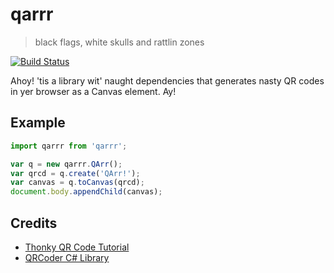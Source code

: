 # qarrr
> black flags, white skulls and rattlin zones

[![Build Status](https://travis-ci.org/seveves/qarrr.svg?branch=master)](https://travis-ci.org/seveves/qarrr)

Ahoy! 'tis a library wit' naught dependencies that generates nasty QR codes in yer browser as a Canvas element. Ay!

## Example
```javascript
import qarrr from 'qarrr';

var q = new qarrr.QArr();
var qrcd = q.create('QArr!');
var canvas = q.toCanvas(qrcd);
document.body.appendChild(canvas);
```

## Credits
* [Thonky QR Code Tutorial](https://www.thonky.com/qr-code-tutorial/introduction)
* [QRCoder C# Library](https://github.com/codebude/QRCoder)
